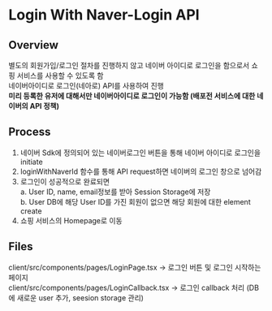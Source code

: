 # Login With Naver-Login API

## Overview
별도의 회원가입/로그인 절차를 진행하지 않고 네이버 아이디로 로그인을 함으로서 쇼핑 서비스를 사용할 수 있도록 함 <br/>
네이버아이디로 로그인(네아로) API를 사용하여 진행  <br/>
__미리 등록한 유저에 대해서만 네이버아이디로 로그인이 가능함 (배포전 서비스에 대한 네이버의 API 정책)__


## Process
1. 네이버 Sdk에 정의되어 있는 네이버로그인 버튼을 통해 네이버 아이디로 로그인을 initiate
2. loginWithNaverId 함수를 통해 API request하면 네이버의 로그인 창으로 넘어감
3. 로그인이 성공적으로 완료되면 <br/>
  a. User ID, name, email정보를 받아 Session Storage에 저장<br/>
  b. User DB에 해당 User ID를 가진 회원이 없으면 해당 회원에 대한 element create
4. 쇼핑 서비스의 Homepage로 이동 

## Files
client/src/components/pages/LoginPage.tsx -> 로그인 버튼 및 로그인 시작하는 페이지 <br/>
client/src/components/pages/LoginCallback.tsx -> 로그인 callback 처리 (DB에 새로운 user 추가, seesion storage 관리)
